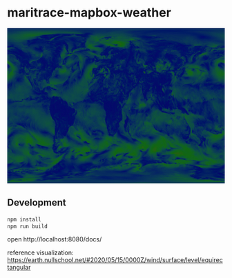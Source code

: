 # maritrace-mapbox-weather

<img src="docs/screenshot@2x.jpg" alt="Screenshot" width="720" height="360">

## Development

```
npm install
npm run build
```

open http://localhost:8080/docs/

reference visualization: https://earth.nullschool.net/#2020/05/15/0000Z/wind/surface/level/equirectangular